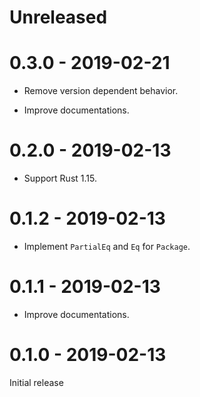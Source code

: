 # Unreleased

# 0.3.0 - 2019-02-21

* Remove version dependent behavior.

* Improve documentations.

# 0.2.0 - 2019-02-13

* Support Rust 1.15.

# 0.1.2 - 2019-02-13

* Implement `PartialEq` and `Eq` for `Package`.

# 0.1.1 - 2019-02-13

* Improve documentations.

# 0.1.0 - 2019-02-13

Initial release
